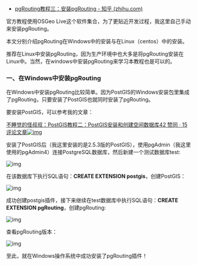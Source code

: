 - [pgRouting教程三：安装pgRouting - 知乎 (zhihu.com)](https://zhuanlan.zhihu.com/p/82408769)

官方教程使用OSGeo Live这个软件集合，为了更贴近开发过程，我这里自己手动来安装pgRouting。

本文分别介绍pgRouting在Windows中的安装与在Linux（centos）中的安装。

推荐在Linux中安装pgRouting，因为生产环境中也大多是将pgRouting安装在Linux中。当然，在windows中安装pgRouting来学习本教程也是可以的。

### 一、在Windows中安装pgRouting

在Windows中安装pgRouting比较简单。因为PostGIS的Windows安装包里集成了pgRouting，只要安装了PostGIS也就同时安装了pgRouting。

要安装PostGIS，可以参考我的文章：

[不睡觉的怪叔叔：PostGIS教程二：PostGIS安装和创建空间数据库42 赞同 · 15 评论文章![img](https://pic1.zhimg.com/v2-3eb4080318a4f57d32a1614906d57b60_180x120.jpg)](https://zhuanlan.zhihu.com/p/62157728)

安装了PostGIS后（我这里安装的是2.5.3版的PostGIS），使用pgAdmin（我这里使用的pgAdmin4）连接PostgreSQL数据库，然后新建一个测试数据库test:

![img](https://pic3.zhimg.com/80/v2-ff37468d3ea530b6a570b9fcce15808e_720w.jpg)

在该数据库下执行SQL语句：**CREATE EXTENSION postgis**，创建PostGIS：

![img](https://pic2.zhimg.com/80/v2-3c60d5724ff320f752a330d416d2e1e1_720w.jpg)

成功创建postgis插件，接下来继续在test数据库中执行SQL语句：**CREATE EXTENSION pgRouting**，创建pgRouting:

![img](https://pic4.zhimg.com/80/v2-068e8313b157ad325384da626c91e16b_720w.png)

查看pgRouting版本：

![img](https://pic2.zhimg.com/80/v2-2ee348bb996b90b0a1d0b4b1f11879e5_720w.jpg)

至此，就在Windows操作系统中成功安装了pgRouting插件！